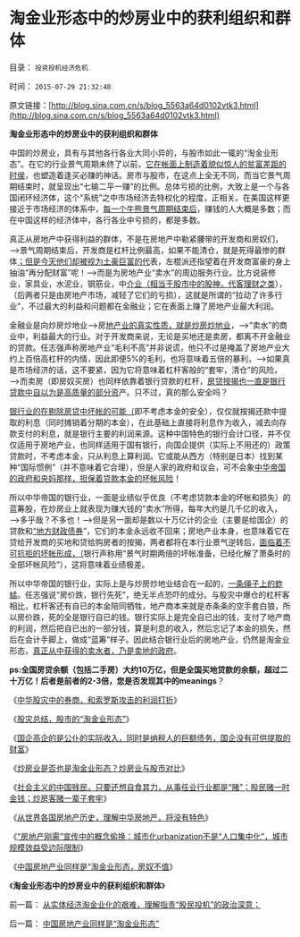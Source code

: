 # 淘金业形态中的炒房业中的获利组织和群体

目录： `投资投机经济危机` 

时间： `2015-07-29 21:32:48` 

原文链接：[http://blog.sina.com.cn/s/blog_5563a64d0102vtk3.html](http://blog.sina.com.cn/s/blog_5563a64d0102vtk3.html)

**淘金业形态中的炒房业中的获利组织和群体**

中国的炒房业，具有与其他各行各业大同小异的，与股市如此一辄的“淘金业形态”。在它的行业景气周期未终了以前，[它在帐面上制造着貌似惊人的贫富差距的时侯](../../../2010/3/5/我国的贫富差距是历史上最小并在继续缩小.md)，也塑造着逢买必赚的神话。房市与股市，在这点上全无不同，而当它景气周期结束时，就呈现出“七输二平一赚”的比例。总体亏损的比例，大致上是一个与各国闭环经济体，这个“系统”之中市场经济去特权化的程度，正相关。在美国这样更接近于市场经济的体系中，[每一个牛熊景气周期结束后](../../../2007/9/1/中国股市牛熊波段的传统生命周期.md)，赚钱的人大概是多数；而在中国这样的经济体中，各行各业中亏损的，都是多数。

真正从房地产中获得利益的群体，不是在房地产中勒紧腰带的开发商和房奴们，——>景气周期结束后，开发商是杠杆比例最高，如果不能清仓，就是死得最惨的群体[；但是今天他们却被视为土豪巨富的代](../../../2013/12/7/高房价是现代化的“盐专卖”，惩罚开发商，不可能降低盐价.md)表，左棍派还指望着在开发商富豪的身上抽油“再分配财富”呢！——>而是为房地产业“卖水”的周边服务行业。比方说装修业，家具业，水泥业，钢筋业，中[介业（相当于股市中的股神，代客理财之类](../../../2007/9/30/房地产中介成了房价狂涨的催化剂.md)），（后两者只是由房地产市场，减轻了它们的亏损），这就是所谓的“拉动了许多行业”，不过最大的利益和问题都在金融业；它在表面上赚了房地产业最大利润。

金融业是向炒房炒地业——>房[地产业的真实性质，就是炒房炒地业](../../../2007/9/27/减少房地产泡沫破裂危害的上中下策.md)，——>“卖水”的商业中，利益最大的行业。对于开发商来说，无论是买地还是卖房，都离不开金融业的贷款。任志强声称房地产业“毛利不高”并非说谎，他只不过是掩盖了房地产业大约上百倍高杠杆的内情，因此即便5%的毛利，也将意味着五倍的暴利，——>如果真是市场经济的话，这不要紧，因为它将意味着杠杆客般的“套牢，清仓”的风险，——>而卖房（即房奴买房）也同样依靠着银行贷款的杠杆，[房贷按揭也一直是银行贷款中自以为是高质量的部分资](../../../2014/9/1/刚需的逻辑先验，银行抵押品的自欺欺人，N套房的通同作弊.md)产。只不过，真的那么安全吗？

[银行业的在剔除房贷中坏帐的可能（](../../../2008/9/11/楼价下跌对银行的打击远比传说中的断供大.md)即不考虑本金的安全），仅仅就按揭还款中提取的利息（同时摊销着分期的本金），在此基础上直接将利息作为收入，减去向存款支付的利息，就是银行主要的利润来源。这种中国特色的银行会计口径，并不仅仅适用于房地产业，也同样适用于国有银行，向国企提供（实际上不用还的）政策贷款时，不考虑本金，只从利息上算利润。它或能从西方（特别是日本）找到某种“国际惯例”（并不意味着它合理），但是人家的政府和议会，可不会象[中华帝国的政府和央妈那样，担保着贷款本金的坏帐风险](../../../2015/5/10/哥德尔定理视角中，坏帐如山的中国“发展速度”.md)！

所以中华帝国的银行业，一面是业绩似乎优良（不考虑贷款本金的坏帐和损失）的蓝筹股，在炒房业上就表现为赚大钱的“卖水”所得，每年大约是几千亿的收入，——>多乎哉？不多也！——>但是另一面却是数以十万亿计的企业（主要是给国企）的贷款和[“地方财政债券](../../../2014/12/29/地方债务平台中的高杠杆，乌龙指的危机.md)”，它们的本金永远收不回来；房地产业本身，也意味着它在贷给开发商的买地和贷给购房者的按揭，两者都将在本行业景气逆转后，[面临着不可抗拒的坏帐形成，（](../../../2015/5/9/次贷危机只是哥德尔定理的简单后验；.md)银行声称用“景气时期两倍的坏帐准备，已经化解了萧条时的全部坏帐风险”），这将意味着业绩极差。

所以中华帝国的银行业，实际上是与炒房炒地业结合在一起的，[一条绳子上的蚱蜢](../../../2007/9/19/银行地产在股市里是一根草上的蚱猛.md)。任志强说“房价跌，银行先死”，绝无半点恐吓的成分。与股灾中爆仓的杠杆客相比，杠杆客还有自已的本金陪同牺牲，地产商本来就是赤条条的空手套白狼，所以房价跌，死的全是银行自已的钱。银行实际上是完全自已出的钱，支付了地产商的利润，然后把自已出的一部分钱，算是利息的收入，然后忘记了本金的损失，然后在会计手脚上，做成“蓝筹”样子。因此结合银行业后的房地产业，仍然是淘金业形态，[真正从中获得的卖水者，乃是卖地的政府](../../../2014/1/3/“2013政府卖地三万亿”，预兆了房价涨，还是房价跌？.md)。

**ps:全国房贷余额（包括二手房）大约10万亿，但是全国买地贷款的余额，超过二十万亿！后者是前者的2-3倍，您是否发现其中的meanings**？

《[中华股灾中的券商，和索罗斯攻击的利润打折](../../../2015/7/19/中华股灾中的券商，和索罗斯攻击的利润打折，最佳恐慌的边际.md)》

《[股灾总结，股市的“淘金业形态”](../../../2015/7/20/股灾总结，股市的“淘金业形态”;.md)》

《[国企高企的是公仆的实际收入，同时是纳税人的巨额债务，国企没有可供提取的财富](../../../2015/7/21/中国经济各行各业的基本形态，都是淘金业形态；.md)》

《[炒房业是否也是淘金业形态？炒房业与股市对比](../../../2015/7/22/炒房业是否也是淘金业形态？炒房业与股市对比；.md)》

《[社会主义的中国贱民，只要还想自食其力，从事任业行业都是“赌”；股民赌一时金钱；炒房客赌一辈子套牢](../../../2015/7/23/“赌”！是社会主义公知对中国小民的妖魔化；.md)》

《[从世界各国房地产历史，理解中华房地产，将没有特色](../../../2015/7/24/从世界各国房地产历史，理解中华房地产，将没有特色；.md)》

《[“房地产刚需”宣传中的概念偷换：城市化urbanization不是“人口集中化”，城市规模效益受边际限制](../../../2015/7/25/“房地产刚需”宣传中的概念偷换，丧尽天良的房托.md)》

《[中国房地产业同样是“淘金业形态，房奴不值](../../../2015/7/28/中国房地产业同样是“淘金业形态”.md)》

《**淘金业形态中的炒房业中的获利组织和群体**》

前一篇： [从实体经济淘金业化的艰难，理解指责“股民投机”的政治深意；](../../../2015/8/4/从实体经济淘金业化的艰难，理解指责“股民投机”的政治深意；.md)

后一篇： [中国房地产业同样是“淘金业形态”](../../../2015/7/28/中国房地产业同样是“淘金业形态”.md)

